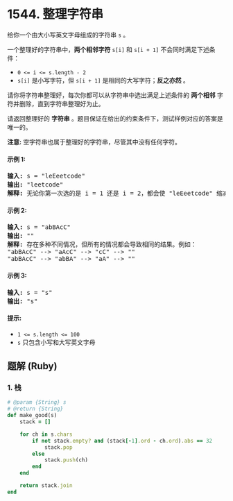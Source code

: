 # 1544. 整理字符串
给你一个由大小写英文字母组成的字符串 `s` 。

一个整理好的字符串中，**两个相邻字符** `s[i]` 和 `s[i + 1]` 不会同时满足下述条件：
* `0 <= i <= s.length - 2`
* `s[i]` 是小写字符，但 `s[i + 1]` 是相同的大写字符；**反之亦然** 。

请你将字符串整理好，每次你都可以从字符串中选出满足上述条件的 **两个相邻** 字符并删除，直到字符串整理好为止。

请返回整理好的 **字符串** 。题目保证在给出的约束条件下，测试样例对应的答案是唯一的。

**注意:** 空字符串也属于整理好的字符串，尽管其中没有任何字符。

#### 示例 1:
<pre>
<strong>输入:</strong> s = "leEeetcode"
<strong>输出:</strong> "leetcode"
<strong>解释:</strong> 无论你第一次选的是 i = 1 还是 i = 2，都会使 "leEeetcode" 缩减为 "leetcode" 。
</pre>

#### 示例 2:
<pre>
<strong>输入:</strong> s = "abBAcC"
<strong>输出:</strong> ""
<strong>解释:</strong> 存在多种不同情况，但所有的情况都会导致相同的结果。例如：
"abBAcC" --> "aAcC" --> "cC" --> ""
"abBAcC" --> "abBA" --> "aA" --> ""
</pre>

#### 示例 3:
<pre>
<strong>输入:</strong> s = "s"
<strong>输出:</strong> "s"
</pre>

#### 提示:
* `1 <= s.length <= 100`
* `s` 只包含小写和大写英文字母

## 题解 (Ruby)

### 1. 栈
```Ruby
# @param {String} s
# @return {String}
def make_good(s)
    stack = []

    for ch in s.chars
        if not stack.empty? and (stack[-1].ord - ch.ord).abs == 32
            stack.pop
        else
            stack.push(ch)
        end
    end

    return stack.join
end
```
